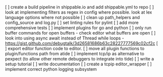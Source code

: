[ ] create a build pipeline in shippable.io and add shippable.yml to repo
[ ] look at implementing filters as regex in config where possible. look at lex language options where not possible
[ ] clean up path_helpers and config_source and log.py
[ ] set linting rules for pylint
[ ] add more comprehensive tests
[ ] implement plugins for go and python
[ ] only run buffer commands for open buffers - check editor what buffers are open
[ ] look into using async await instead of Thread while loops - https://gist.github.com/debugtalk/3d26581686b63c28227777569c02cf2c
[ ] export editor function code to editor.
[ ] move all plugin functions to plugin/functions path from atide
[ ] implement tcp/ip as alternative to pexpect (to allow other remote debuggers to integrate into tide)
[ ] write a setup tutorial
[ ] write documentation
[ ] create a tcpip editor_wrapper
[ ] implement correct python logging subsystem
